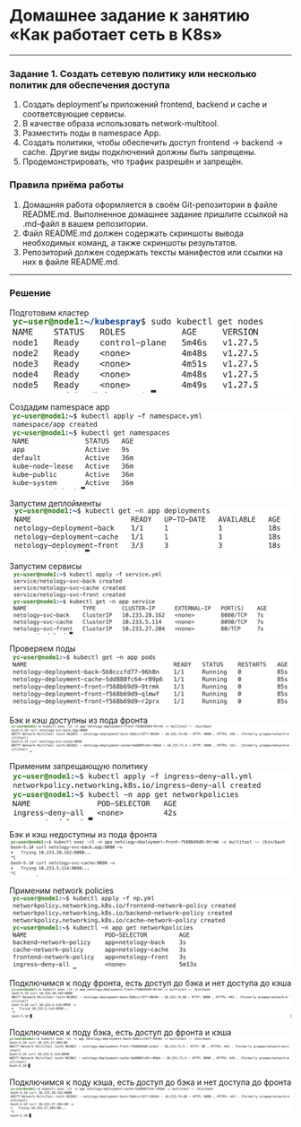 # Домашнее задание к занятию «Как работает сеть в K8s»

-----

### Задание 1. Создать сетевую политику или несколько политик для обеспечения доступа

1. Создать deployment'ы приложений frontend, backend и cache и соответсвующие сервисы.
2. В качестве образа использовать network-multitool.
3. Разместить поды в namespace App.
4. Создать политики, чтобы обеспечить доступ frontend -> backend -> cache. Другие виды подключений должны быть запрещены.
5. Продемонстрировать, что трафик разрешён и запрещён.

### Правила приёма работы

1. Домашняя работа оформляется в своём Git-репозитории в файле README.md. Выполненное домашнее задание пришлите ссылкой на .md-файл в вашем репозитории.
2. Файл README.md должен содержать скриншоты вывода необходимых команд, а также скриншоты результатов.
3. Репозиторий должен содержать тексты манифестов или ссылки на них в файле README.md.

-----

### Решение

Подготовим кластер
![Alt text](image.png)

Создадим namespace app
![Alt text](image-1.png)

Запустим деплойменты
![Alt text](image-2.png)

Запустим сервисы
![Alt text](image-3.png)

Проверяем поды
![Alt text](image-5.png)

Бэк и кэш доступны из пода фронта
![Alt text](image-4.png)

Применим запрещающую политику
![Alt text](image-6.png)

Бэк и кэш недоступны из пода фронта
![Alt text](image-7.png)

Применим network policies
![Alt text](image-8.png)

Подключимся к поду фронта, есть доступ до бэка и нет доступа до кэша
![Alt text](image-9.png)

Подключимся к поду бэка, есть доступ до фронта и кэша
![Alt text](image-10.png)

Подключимся к поду кэша, есть доступ до бэка и нет доступа до фронта
![Alt text](image-11.png)

